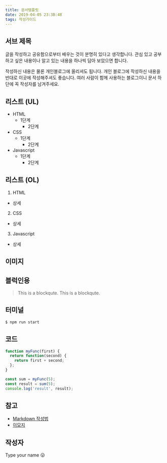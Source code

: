 ```yaml
---
title: 문서템플릿
date: 2019-04-05 23:38:48
tags: 작성가이드
---
```


## 서브 제목

글을 작성하고 공유함으로부터 배우는 것이 분명히 있다고 생각합니다.
관심 있고 공부하고 싶은 내용이나 알고 있는 내용을 하나씩 담아 보았으면 합니다.

작성하신 내용은 물론 개인블로그에 올리셔도 됩니다.
개인 블로그에 작성하신 내용을 반대로 이곳에 작성해주셔도 좋습니다.
여러 사람이 함께 사용하는 블로그이니 문서 하단에 꼭 작성자를 남겨주세요.

## 리스트 (UL)
- HTML
  - 1단계
    - 2단계
- CSS
  - 1단계
    - 2단계
- Javascript
  - 1단계
    - 2단계


## 리스트 (OL)
1. HTML
  - 상세
2. CSS
  - 상세
3. Javascript
  - 상세

## 이미지

## 블럭인용
> This is a blockqute.
> This is a blockqute. 

## 터미널

``` bash
$ npm run start
```

## 코드

``` javascript
function myFunc(first) {
  return function(second) {
    return first + second;
  };
}

const sum = myFunc(5);
const result = sum(5);
console.log('result', result);

```

## 참고
- [Markdown 작성법](https://gist.github.com/ihoneymon/652be052a0727ad59601)
- [이모지](https://getemoji.com)

## 작성자 
Type your name 😛